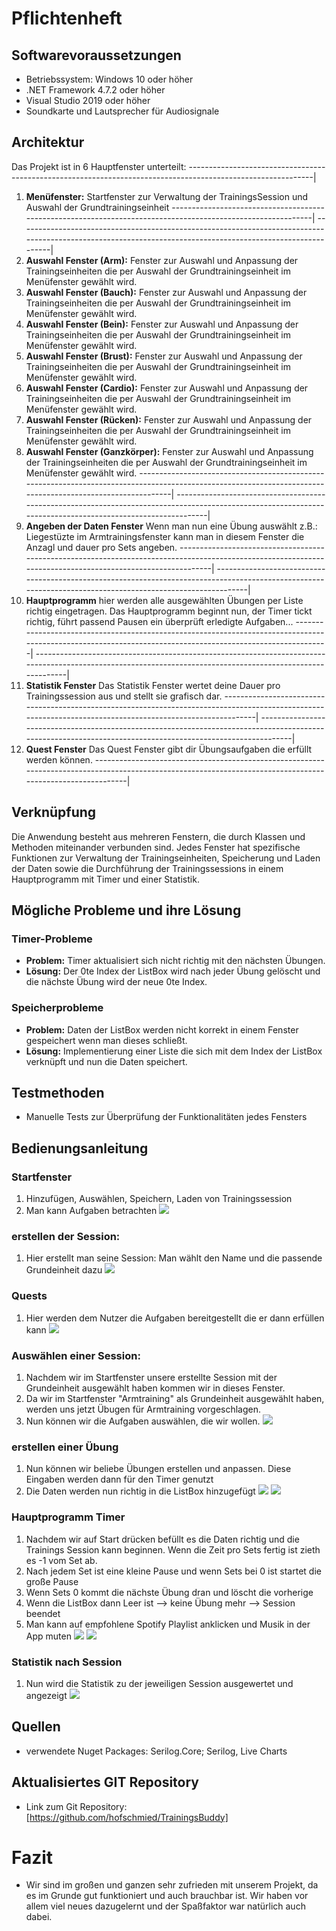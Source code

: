 # Pflichtenheft
## Softwarevoraussetzungen
- Betriebssystem: Windows 10 oder höher
- .NET Framework 4.7.2 oder höher
- Visual Studio 2019 oder höher
- Soundkarte und Lautsprecher für Audiosignale

## Architektur
Das Projekt ist in 6 Hauptfenster unterteilt:
-------------------------------------------------------------------------------------------------------------|
1. **Menüfenster:** Startfenster zur Verwaltung der TrainingsSession und Auswahl der Grundtrainingseinheit
-------------------------------------------------------------------------------------------------------------|
------------------------------------------------------------------------------------------------------------------------------------------------------------|
2. **Auswahl Fenster (Arm):** Fenster zur Auswahl und Anpassung der Trainingseinheiten die per Auswahl der Grundtrainingseinheit im Menüfenster gewählt wird.
3. **Auswahl Fenster (Bauch):** Fenster zur Auswahl und Anpassung der Trainingseinheiten die per Auswahl der Grundtrainingseinheit im Menüfenster gewählt wird.
4. **Auswahl Fenster (Bein):** Fenster zur Auswahl und Anpassung der Trainingseinheiten die per Auswahl der Grundtrainingseinheit im Menüfenster gewählt wird.
5. **Auswahl Fenster (Brust):** Fenster zur Auswahl und Anpassung der Trainingseinheiten die per Auswahl der Grundtrainingseinheit im Menüfenster gewählt wird.
6. **Auswahl Fenster (Cardio):** Fenster zur Auswahl und Anpassung der Trainingseinheiten die per Auswahl der Grundtrainingseinheit im Menüfenster gewählt wird.
7. **Auswahl Fenster (Rücken):** Fenster zur Auswahl und Anpassung der Trainingseinheiten die per Auswahl der Grundtrainingseinheit im Menüfenster gewählt wird.
7. **Auswahl Fenster (Ganzkörper):** Fenster zur Auswahl und Anpassung der Trainingseinheiten die per Auswahl der Grundtrainingseinheit im Menüfenster gewählt wird.
------------------------------------------------------------------------------------------------------------------------------------------------------------|
------------------------------------------------------------------------------------------------------------------------------------------------------------|
8. **Angeben der Daten Fenster** Wenn man nun eine Übung auswählt z.B.: Liegestüzte im Armtrainingsfenster kann man in diesem Fenster die Anzagl und dauer pro Sets angeben.
------------------------------------------------------------------------------------------------------------------------------------------------------------|
------------------------------------------------------------------------------------------------------------------------------------------------------------|
9. **Hauptprogramm** hier werden alle ausgewählten Übungen per Liste richtig eingetragen. Das Hauptprogramm beginnt nun, der Timer tickt richtig, führt passend Pausen ein überprüft erledigte Aufgaben...
------------------------------------------------------------------------------------------------------------------------------------------------------------|
------------------------------------------------------------------------------------------------------------------------------------------------------------|
10. **Statistik Fenster** Das Statistik Fenster wertet deine Dauer pro Trainingssession aus und stellt sie grafisch dar.
------------------------------------------------------------------------------------------------------------------------------------------------------------|
------------------------------------------------------------------------------------------------------------------------------------------------------------|
11. **Quest Fenster** Das Quest Fenster gibt dir Übungsaufgaben die erfüllt werden können.
------------------------------------------------------------------------------------------------------------------------------------------------------------|

## Verknüpfung
Die Anwendung besteht aus mehreren Fenstern, die durch Klassen und Methoden miteinander verbunden sind. Jedes Fenster hat spezifische Funktionen zur Verwaltung der Trainingseinheiten, Speicherung und Laden der Daten sowie die Durchführung der Trainingssessions in einem Hauptprogramm mit Timer und einer Statistik.

## Mögliche Probleme und ihre Lösung

### Timer-Probleme
- **Problem:** Timer aktualisiert sich nicht richtig mit den nächsten Übungen.
- **Lösung:** Der 0te Index der ListBox wird nach jeder Übung gelöscht und die nächste Übung wird der neue 0te Index.

### Speicherprobleme
- **Problem:** Daten der ListBox werden nicht korrekt in einem Fenster gespeichert wenn man dieses schließt.
- **Lösung:** Implementierung einer Liste die sich mit dem Index der ListBox verknüpft und nun die Daten speichert.

## Testmethoden
- Manuelle Tests zur Überprüfung der Funktionalitäten jedes Fensters

## Bedienungsanleitung

### Startfenster
1. Hinzufügen, Auswählen, Speichern, Laden von Trainingssession
2. Man kann Aufgaben betrachten
![](startFenster.png)

### erstellen der Session: 
1. Hier erstellt man seine Session: Man wählt den Name und die passende Grundeinheit dazu
![](grundEinheitWählen.png)

### Quests
1. Hier werden dem Nutzer die Aufgaben bereitgestellt die er dann erfüllen kann
![](aufgabenFenster.png)

### Auswählen einer Session:
1. Nachdem wir im Startfenster unsere erstellte Session mit der Grundeinheit ausgewählt haben kommen wir in dieses Fenster.
2. Da wir im Startfenster "Armtraining" als Grundeinheit ausgewählt haben, werden uns jetzt Übugen für Armtraining vorgeschlagen.
3. Nun können wir die Aufgaben auswählen, die wir wollen.
![](übungenAnpassen.png)

### erstellen einer Übung
1. Nun können wir beliebe Übungen erstellen und anpassen. Diese Eingaben werden dann für den Timer genutzt
2. Die Daten werden nun richtig in die ListBox hinzugefügt
![](nutzerEingabe.png)
![](listBox.png)

### Hauptprogramm Timer
1. Nachdem wir auf Start drücken befüllt es die Daten richtig und die Trainings Session kann beginnen. Wenn die Zeit pro Sets fertig ist zieth es -1 vom Set ab.
2. Nach jedem Set ist eine kleine Pause und wenn Sets bei 0 ist startet die große Pause
3. Wenn Sets 0 kommt die nächste Übung dran und löscht die vorherige
4. Wenn die ListBox dann Leer ist --> keine Übung mehr --> Session beendet
5. Man kann auf empfohlene Spotify Playlist anklicken und Musik in der App muten
![](timer1.png)
![](timer2.png)

### Statistik nach Session
1. Nun wird die Statistik zu der jeweiligen Session ausgewertet und angezeigt
![](statistik.png)


## Quellen
- verwendete Nuget Packages: Serilog.Core; Serilog, Live Charts

## Aktualisiertes GIT Repository
- Link zum Git Repository: [https://github.com/hofschmied/TrainingsBuddy]

# Fazit
- Wir sind im großen und ganzen sehr zufrieden mit unserem Projekt, da es im Grunde gut funktioniert und auch brauchbar ist. Wir haben vor allem viel neues dazugelernt
  und der Spaßfaktor war natürlich auch dabei.